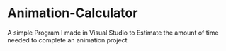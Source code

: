 # Animation-Calculator
A simple Program I made in Visual Studio to Estimate the amount of time needed to complete an animation project
